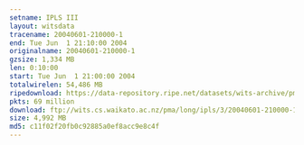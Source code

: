 ```yaml
---
setname: IPLS III
layout: witsdata
tracename: 20040601-210000-1
end: Tue Jun  1 21:10:00 2004
originalname: 20040601-210000-1
gzsize: 1,334 MB
len: 0:10:00
start: Tue Jun  1 21:00:00 2004
totalwirelen: 54,486 MB
ripedownload: https://data-repository.ripe.net/datasets/wits-archive/pma/long/ipls/3/20040601-210000-1.gz
pkts: 69 million
download: ftp://wits.cs.waikato.ac.nz/pma/long/ipls/3/20040601-210000-1.gz
size: 4,992 MB
md5: c11f02f20fb0c92885a0ef8acc9e8c4f
---
```

